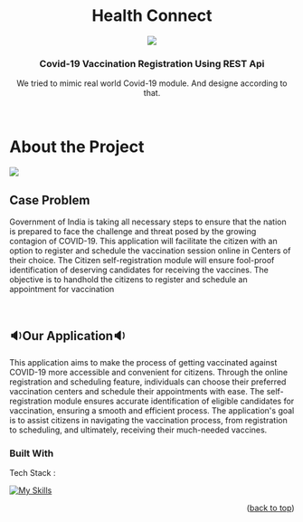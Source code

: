 <a name="readme-top"></a> 


  <h1 align="center">Health Connect</h1>
<div  align="center" ><img src = "https://user-images.githubusercontent.com/58816804/236993158-8f2d8b7f-d0cc-4424-98eb-6cab0106c983.jpg"/></div>


  <h3 align="center">Covid-19 Vaccination Registration Using REST Api</h3>
<p align="center">We tried to mimic real world Covid-19 module. And designe according to that.</p>

</br>
<h1>About the Project</h1>
<img src = "https://user-images.githubusercontent.com/58816804/237005313-b1c19c5a-eacf-4d8f-ad42-4d2f37be0e12.jpg"/>

<h2>Case Problem</h2>
<p>Government of India is taking all necessary steps to ensure that the nation is prepared to face the challenge and threat posed by the growing contagion of COVID-19.
This application will facilitate the citizen with an option to register and schedule the vaccination session online in Centers of their choice. The Citizen self-registration module will ensure fool-proof identification of deserving candidates for receiving the vaccines.
The objective is to handhold the citizens to register and schedule an appointment for vaccination 
</p>


<br/>

<h2>🔉Our Application🔉</h2>
<p>
  This application aims to make the process of getting vaccinated against COVID-19 more accessible and convenient for citizens. Through the online registration and scheduling feature, individuals can choose their preferred vaccination centers and schedule their appointments with ease. The self-registration module ensures accurate identification of eligible candidates for vaccination, ensuring a smooth and efficient process. The application's goal is to assist citizens in navigating the vaccination process, from registration to scheduling, and ultimately, receiving their much-needed vaccines.
</p>


### Built With

Tech Stack :

[![My Skills](https://skillicons.dev/icons?i=java,spring,maven,mysql,github,postman,hibernate,html,vscode&theme=light)](https://skillicons.dev)
<p align="right">(<a href="#readme-top">back to top</a>)</p>
 
